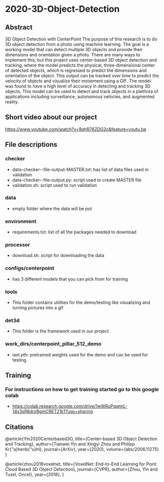 # 2020-3D-Object-Detection

## Abstract

3D Object Detection with CenterPoint The purpose of this research is to do 3D object detection from a photo using machine learning. The goal is a working model that can detect multiple 3D objects and provide their dimensions and orientation given a photo. There are many ways to implement this, but this project uses center-based 3D object detection and tracking, where the model predicts the physical, three-dimensional center of detected objects, which is regressed to predict the dimensions and orientation of the object. This output can be tracked over time to predict the velocity of objects and visualize their movement using a GIF. The model was found to have a high level of accuracy in detecting and tracking 3D objects. This model can be used to detect and track objects in a plethora of applications including surveillance, autonomous vehicles, and augmented reality.

## Short video about our project

https://www.youtube.com/watch?v=9qhR76ZDG2c&feature=youtu.be

## File descriptions

### checker

- data-checker--file-output-MASTER.txt: has list of data files used in validation
- data-checker--file-output.py: script used to create MASTER file
- validation.sh: script used to run validation

### data

- empty folder where the data will be put

### environment

- requirements.txt: list of all the packages needed to download

### processor

- download.sh: script for downloading the data

### configs/centerpoint

- has 3 different models that you can pick from for training

### tools

- This folder contains utilities for the demo/testing like visualizing and turning pictures into a gif

### det3d

- This folder is the framework used in our project

### work_dirs/centerpoint_pillar_512_demo

- last.pth: pretrained weights used for the demo and can be used for testing

## Training

### For instructions on how to get training started go to this google colab

- https://colab.research.google.com/drive/1wWRuPgwtnL-14x3sR8drzBgmCRET21k1?usp=sharing


## Citations

@article{Yin2020Centerbased3O,
  title={Center-based 3D Object Detection and Tracking},
  author={Tianwei Yin and Xingyi Zhou and Philipp Kr{\"a}henb{\"u}hl},
  journal={ArXiv},
  year={2020},
  volume={abs/2006.11275}
}

@article{zhou2018voxelnet,
   title={VoxelNet: End-to-End Learning for Point Cloud Based 3D Object Detection},
   journal={CVPR},
   author={Zhou, Yin and Tuzel, Oncel},
   year={2018},
}

